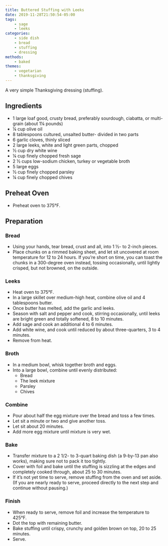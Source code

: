 ```yaml
---
title: Buttered Stuffing with Leeks
date: 2019-11-28T21:50:54-05:00
tags:
    - sage
    - leeks
categories: 
    - side dish
    - bread
    - stuffing
    - dressing
methods:
    - baked
themes:
    - vegetarian
    - thanksgiving
---
```


A very simple Thanksgiving dressing (stuffing).

## Ingredients

-   1 large loaf good, crusty bread, preferably sourdough, ciabatta, or
    multi-grain (about 1¼ pounds)
-   ¼ cup olive oil
-   8 tablespoons cultured, unsalted butter- divided in two parts
-   6 garlic cloves, thinly sliced
-   2 large leeks, white and light green parts, chopped
-   ½ cup dry white wine
-   ¼ cup finely chopped fresh sage
-   2 ½ cups low-sodium chicken, turkey or vegetable broth
-   5 large eggs
-   ½ cup finely chopped parsley
-   ¼ cup finely chopped chives

## Preheat Oven

-   Preheat oven to 375°F.

## Preparation

### Bread

-   Using your hands, tear bread, crust and all, into 1 ½- to 2-inch
    pieces.
-   Place chunks on a rimmed baking sheet, and let sit uncovered at room
    temperature for 12 to 24 hours. If you’re short on time, you can
    toast the chunks in a 300-degree oven instead, tossing occasionally,
    until lightly crisped, but not browned, on the outside.

### Leeks

-   Heat oven to 375°F.
-   In a large skillet over medium-high heat, combine olive oil and 4
    tablespoons butter.
-   Once butter has melted, add the garlic and leeks.
-   Season with salt and pepper and cook, stirring occasionally, until
    leeks are bright green and totally softened, 8 to 10 minutes.
-   Add sage and cook an additional 4 to 6 minutes.
-   Add white wine, and cook until reduced by about three-quarters, 3 to
    4 minutes.
-   Remove from heat.

### Broth

-   In a medium bowl, whisk together broth and eggs.
-   Into a large bowl, combine until evenly distributed:
    -   Bread
    -   The leek mixture
    -   Parsley
    -   Chives

### Combine

-   Pour about half the egg mixture over the bread and toss a few times.
-   Let sit a minute or two and give another toss.
-   Let sit about 20 minutes.
-   Add more egg mixture until mixture is very wet.

### Bake

-   Transfer mixture to a 2 1/2- to 3-quart baking dish (a 9-by-13 pan
    also works), making sure not to pack it too tightly.
-   Cover with foil and bake until the stuffing is sizzling at the edges
    and completely cooked through, about 25 to 30 minutes.
-   If it’s not yet time to serve, remove stuffing from the oven and set
    aside. (If you are nearly ready to serve, proceed directly to the
    next step and continue without pausing.)

### Finish

-   When ready to serve, remove foil and increase the temperature to
    425°F.
-   Dot the top with remaining butter.
-   Bake stuffing until crispy, crunchy and golden brown on top, 20 to
    25 minutes.
-   Serve.
